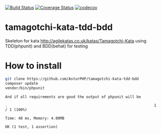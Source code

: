 [![Build Status](https://travis-ci.org/Jonatanmdez/tamagotchi-kata-tdd-bdd.svg?branch=master)](https://travis-ci.org/Jonatanmdez/tamagotchi-kata-tdd-bdd)
[![Coverage Status](https://coveralls.io/repos/github/Jonatanmdez/tamagotchi-kata-tdd-bdd/badge.svg?branch=master)](https://coveralls.io/github/Jonatanmdez/tamagotchi-kata-tdd-bdd?branch=master)
[![codecov](https://codecov.io/gh/Jonatanmdez/tamagotchi-kata-tdd-bdd/branch/master/graph/badge.svg)](https://codecov.io/gh/Jonatanmdez/tamagotchi-kata-tdd-bdd)

# tamagotchi-kata-tdd-bdd

Skeleton for kata http://agilekatas.co.uk/katas/Tamagotchi-Kata using TDD(phpunit) and BDD(behat) for testing


# How to install

``` bash
git clone https://github.com/AsturPHP/tamagotchi-kata-tdd-bdd
composer update 
vendor/bin/phpunit 
```
```
And if all requirements are good the output of phpunit will be 

.                                                                   1 / 1 (100%)

Time: 48 ms, Memory: 4.00MB

OK (1 test, 1 assertion)
```
